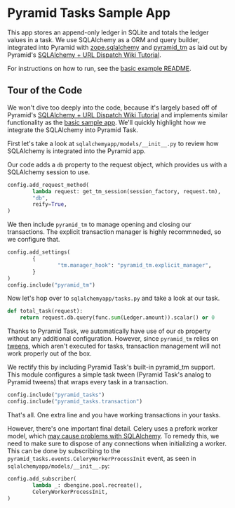 # Pyramid Tasks Sample App

This app stores an append-only ledger in SQLite and totals the ledger values in a task.
We use SQLAlchemy as a ORM and query builder, integrated into Pyramid with
[zope.sqlalchemy](https://pypi.org/project/zope.sqlalchemy/)
and [pyramid_tm](https://docs.pylonsproject.org/projects/pyramid-tm/en/latest/)
as laid out by Pyramid's
[SQLAlchemy + URL Dispatch Wiki Tutorial](https://docs.pylonsproject.org/projects/pyramid/en/latest/tutorials/wiki2/).

For instructions on how to run, see the [basic example README](https://github.com/luhn/pyramid-tasks/blob/main/examples/basic/README.md#running-locally).

## Tour of the Code

We won't dive too deeply into the code, because it's largely based off of
Pyramid's [SQLAlchemy + URL Dispatch Wiki Tutorial](https://docs.pylonsproject.org/projects/pyramid/en/latest/tutorials/wiki2/)
and implements similar functionality as the [basic sample app](../basic/).
We'll quickly highlight how we integrate the SQLAlchemy into Pyramid Task.

First let's take a look at `sqlalchemyapp/models/__init__.py` to review how SQLAlchemy is integrated into the Pyramid app.

Our code adds a `db` property to the request object, which provides us with a SQLAlchemy session to use.

```python
config.add_request_method(
		lambda request: get_tm_session(session_factory, request.tm),
		"db",
		reify=True,
)
```

We then include `pyramid_tm` to manage opening and closing our transactions.
The explicit transaction manager is highly recommneded, so we configure that.

```python
config.add_settings(
		{
				"tm.manager_hook": "pyramid_tm.explicit_manager",
		}
)
config.include("pyramid_tm")
```

Now let's hop over to `sqlalchemyapp/tasks.py` and take a look at our task.

```python
def total_task(request):
    return request.db.query(func.sum(Ledger.amount)).scalar() or 0
```

Thanks to Pyramid Task, we automatically have use of our `db` property without any additional configuration.
However, since `pyramid_tm` relies on [tweens](https://docs.pylonsproject.org/projects/pyramid/en/latest/narr/hooks.html#registering-tweens),
which aren't executed for tasks, transaction management will not work properly out of the box.

We rectify this by including Pyramid Task's built-in pyramid_tm support.
This module configures a simple task tween (Pyramid Task's analog to Pyramid tweens) that wraps every task in a transaction.

```python
config.include("pyramid_tasks")
config.include("pyramid_tasks.transaction")
```

That's all.  One extra line and you have working transactions in your tasks.

However, there's one important final detail.
Celery uses a prefork worker model, which [may cause problems with SQLAlchemy](https://docs.sqlalchemy.org/en/14/core/pooling.html#using-connection-pools-with-multiprocessing-or-os-fork).
To remedy this, we need to make sure to dispose of any connections when initializing a worker.
This can be done by subscribing to the `pyramid_tasks.events.CeleryWorkerProcessInit` event, as seen in `sqlalchemyapp/models/__init__.py`:

```python
config.add_subscriber(
		lambda _: dbengine.pool.recreate(),
		CeleryWorkerProcessInit,
)
```
